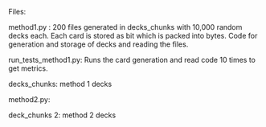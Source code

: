 Files: 

method1.py : 
200 files generated in decks_chunks with 10,000 random decks each. Each card is stored as bit which is packed into bytes.
Code for generation and storage of decks and reading the files. 

run_tests_method1.py: 
Runs the card generation and read code 10 times to get metrics. 

decks_chunks: 
method 1 decks 

method2.py: 



deck_chunks 2:
method 2 decks 
